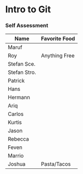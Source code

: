 # Intro to Git 
### Self Assessment

| Name         | Favorite Food |
| ------------ | ------------- |
| Maruf        |               |
| Roy          | Anything Free |
| Stefan Sce.  |               |
| Stefan Stro. |               |
| Patrick      |               |
| Hans         |               |
| Hermann      |               |
| Ariq         |               |
| Carlos       |               |
| Kurtis       |               |
| Jason        |               |
| Rebecca      |               |
| Feven        |               |
| Marrio       |               |
| Joshua       |  Pasta/Tacos  |
